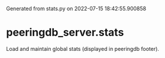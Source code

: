 Generated from stats.py on 2022-07-15 18:42:55.900858

# peeringdb_server.stats

Load and maintain global stats (displayed in peeringdb footer).
